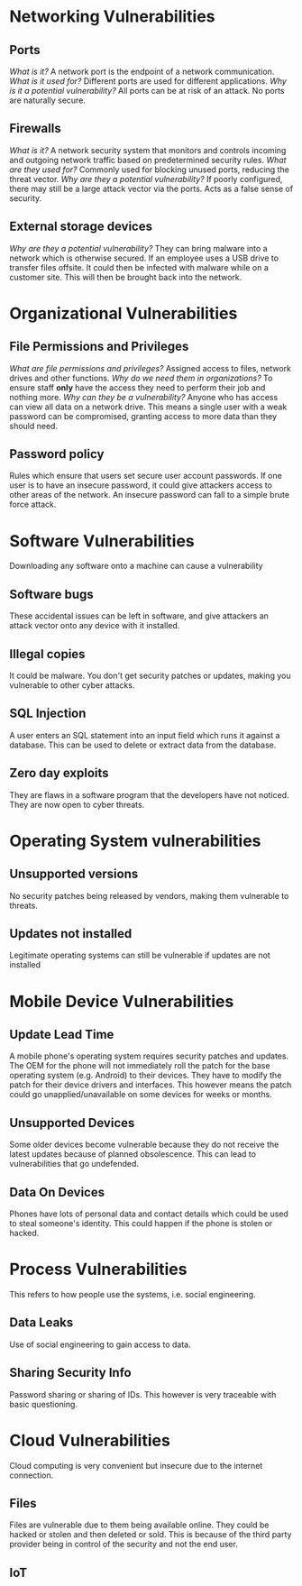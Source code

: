 # Networking Vulnerabilities
## Ports
*What is it?*
A network port is the endpoint of a network communication.
*What is it used for?*
Different ports are used for different applications.
*Why is it a potential vulnerability?*
All ports can be at risk of an attack. No ports are naturally secure.
## Firewalls
*What is it?*
A network security system that monitors and controls incoming and outgoing network traffic based on predetermined security rules.
*What are they used for?*
Commonly used for blocking unused ports, reducing the threat vector.
*Why are they a potential vulnerability?*
If poorly configured, there may still be a large attack vector via the ports. Acts as a false sense of security.
## External storage devices
*Why are they a potential vulnerability?*
They can bring malware into a network which is otherwise secured. If an employee uses a USB drive to transfer files offsite. It could then be infected with malware while on a customer site. This will then be brought back into the network.
# Organizational Vulnerabilities
## File Permissions and Privileges
*What are file permissions and privileges?*
Assigned access to files, network drives and other functions.
*Why do we need them in organizations?*
To ensure staff **only** have the access they need to perform their job and nothing more.
*Why can they be a vulnerability?*
Anyone who has access can view all data on a network drive. This means a single user with a weak password can be compromised, granting access to more data than they should need.
## Password policy
Rules which ensure that users set secure user account passwords.
If one user is to have an insecure password, it could give attackers access to other areas of the network. An insecure password can fall to a simple brute force attack.
# Software Vulnerabilities
Downloading any software onto a machine can cause a vulnerability
## Software bugs
These accidental issues can be left in software, and give attackers an attack vector onto any device with it installed.
## Illegal copies
It could be malware.
You don't get security patches or updates, making you vulnerable to other cyber attacks.
## SQL Injection
A user enters an SQL statement into an input field which runs it against a database.
This can be used to delete or extract data from the database.
## Zero day exploits
They are flaws in a software program that the developers have not noticed.
They are now open to cyber threats.
# Operating System vulnerabilities
## Unsupported versions
No security patches being released by vendors, making them vulnerable to threats.
## Updates not installed
Legitimate operating systems can still be vulnerable if updates are not installed
# Mobile Device Vulnerabilities
## Update Lead Time
A mobile phone's operating system requires security patches and updates. The OEM for the phone will not immediately roll the patch for the base operating system (e.g. Android) to their devices. They have to modify the patch for their device drivers and interfaces. This however means the patch could go unapplied/unavailable on some devices for weeks or months.
## Unsupported Devices
Some older devices become vulnerable because they do not receive the latest updates because of planned obsolescence. This can lead to vulnerabilities that go undefended.
## Data On Devices
Phones have lots of personal data and contact details which could be used to steal someone's identity. This could happen if the phone is stolen or hacked.
# Process Vulnerabilities
This refers to how people use the systems, i.e. social engineering.
## Data Leaks
Use of social engineering to gain access to data.
## Sharing Security Info
Password sharing or sharing of IDs. This however is very traceable with basic questioning.
# Cloud Vulnerabilities
Cloud computing is very convenient but insecure due to the internet connection. 
## Files
Files are vulnerable due to them being available online. They could be hacked or stolen and then deleted or sold. This is because of the third party provider being in control of the security and not the end user.
## IoT

